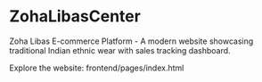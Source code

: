 # ZohaLibasCenter
Zoha Libas E-commerce Platform - A modern website showcasing traditional Indian ethnic wear with sales tracking dashboard.

Explore the website:
frontend/pages/index.html
